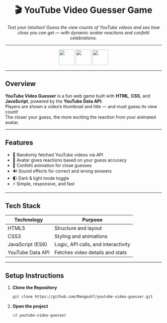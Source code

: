 <h1 align="center">🎬 YouTube Video Guesser Game</h1>

<p align="center">
  <i>Test your intuition! Guess the view counts of YouTube videos and see how close you can get — with dynamic avatar reactions and confetti celebrations.</i>
</p>

---

<!-- Tech Logos -->
<p align="center">
  <img src="https://cdn.jsdelivr.net/gh/devicons/devicon/icons/html5/html5-original.svg" width="50" height="50" />
  <img src="https://cdn.jsdelivr.net/gh/devicons/devicon/icons/css3/css3-original.svg" width="50" height="50" />
  <img src="https://cdn.jsdelivr.net/gh/devicons/devicon/icons/javascript/javascript-original.svg" width="50" height="50" />
</p>

---

## Overview

**YouTube Video Guesser** is a fun web game built with **HTML**, **CSS**, and **JavaScript**, powered by the **YouTube Data API**.  
Players are shown a video’s thumbnail and title — and must guess its view count!  
The closer your guess, the more exciting the reaction from your animated avatar.  

---

## Features

- 🎥 Randomly fetched YouTube videos via API  
- 💬 Avatar gives reactions based on your guess accuracy  
- 🎉 Confetti animation for close guesses  
- 🔊 Sound effects for correct and wrong answers  
- 🌓 Dark & light mode toggle  
- ⚡ Simple, responsive, and fast  

---

## Tech Stack

| Technology | Purpose |
|-------------|----------|
| HTML5 | Structure and layout |
| CSS3 | Styling and animations |
| JavaScript (ES6) | Logic, API calls, and interactivity |
| YouTube Data API | Fetches video details and stats |

---

## Setup Instructions

1. **Clone the Repository**
   ```bash
   git clone https://github.com/Mangouh7/youtube-video-guesser.git
   ```
2. **Open the project**
   ```bash
   cd youtube-video-guesser
 

